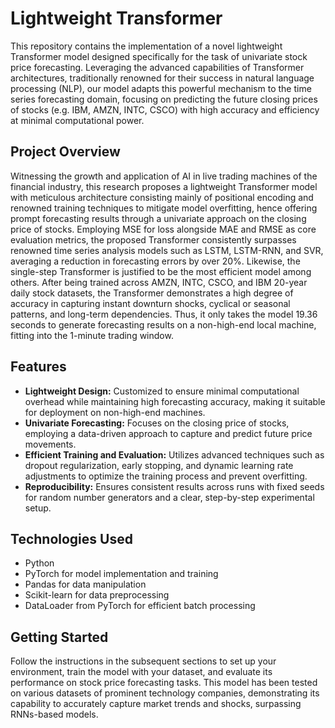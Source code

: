 # Lightweight Transformer 
This repository contains the implementation of a novel lightweight Transformer model designed specifically for the task of univariate stock price forecasting. Leveraging the advanced capabilities of Transformer architectures, traditionally renowned for their success in natural language processing (NLP), our model adapts this powerful mechanism to the time series forecasting domain, focusing on predicting the future closing prices of stocks (e.g. IBM, AMZN, INTC, CSCO) with high accuracy and efficiency at minimal computational power. 

## Project Overview

Witnessing the growth and application of AI in live trading machines of the financial industry, this research proposes a lightweight Transformer model with meticulous architecture consisting mainly of positional encoding and renowned training techniques to mitigate model overfitting, hence offering prompt forecasting results through a univariate approach on the closing price of stocks. Employing MSE for loss alongside MAE and RMSE as core evaluation metrics, the proposed Transformer consistently surpasses renowned time series analysis models such as LSTM, LSTM-RNN, and SVR, averaging a reduction in forecasting errors by over 20\%. Likewise, the single-step Transformer is justified to be the most efficient model among others. After being trained across AMZN, INTC, CSCO, and IBM 20-year daily stock datasets, the Transformer demonstrates a high degree of accuracy in capturing instant downturn shocks, cyclical or seasonal patterns, and long-term dependencies. Thus, it only takes the model 19.36 seconds to generate forecasting results on a non-high-end local machine, fitting into the 1-minute trading window.

## Features

- **Lightweight Design:** Customized to ensure minimal computational overhead while maintaining high forecasting accuracy, making it suitable for deployment on non-high-end machines.
- **Univariate Forecasting:** Focuses on the closing price of stocks, employing a data-driven approach to capture and predict future price movements.
- **Efficient Training and Evaluation:** Utilizes advanced techniques such as dropout regularization, early stopping, and dynamic learning rate adjustments to optimize the training process and prevent overfitting.
- **Reproducibility:** Ensures consistent results across runs with fixed seeds for random number generators and a clear, step-by-step experimental setup.

## Technologies Used

- Python
- PyTorch for model implementation and training
- Pandas for data manipulation
- Scikit-learn for data preprocessing
- DataLoader from PyTorch for efficient batch processing

## Getting Started

Follow the instructions in the subsequent sections to set up your environment, train the model with your dataset, and evaluate its performance on stock price forecasting tasks. This model has been tested on various datasets of prominent technology companies, demonstrating its capability to accurately capture market trends and shocks, surpassing RNNs-based models.


